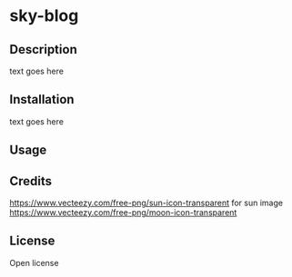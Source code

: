# sky-blog

## Description
text goes here

## Installation
text goes here

## Usage

## Credits
https://www.vecteezy.com/free-png/sun-icon-transparent for sun image
https://www.vecteezy.com/free-png/moon-icon-transparent


## License
Open license
